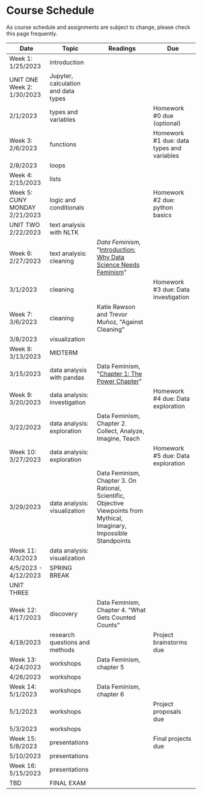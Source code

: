 # Course Schedule 

As course schedule and assignments are subject to change, please check this page frequently. 

| Date  | Topic  | Readings  | Due  |
|---|---|---|---|
| Week 1: 1/25/2023  | introduction  |   |   |
| UNIT ONE Week 2: 1/30/2023  | Jupyter, calculation and data types  |   | |
| 2/1/2023  | types and variables  |  | Homework #0 due (optional) |
| Week 3: 2/6/2023 |  functions |   | Homework #1 due: data types and variables  |
| 2/8/2023  |  loops |   |   |
| Week 4: 2/15/2023  | lists |   |  |
|  Week 5: CUNY MONDAY 2/21/2023 | logic and conditionals  |   |  Homework #2 due: python basics |
|  UNIT TWO 2/22/2023 | text analysis with NLTK |  |   |
| Week 6: 2/27/2023  | text analysis: cleaning | *Data Feminism*, "[Introduction: Why Data Science Needs Feminism](https://data-feminism.mitpress.mit.edu/pub/frfa9szd/release/6)"  |   |
| 3/1/2023  | cleaning  |   | Homework #3 due: Data investigation  |
| Week 7: 3/6/2023  | cleaning  |  Katie Rawson and Trevor Muñoz, "Against Cleaning" |   |
| 3/8/2023  |  visualization |   |   |
| Week 8: 3/13/2023  |  MIDTERM |  |   |
| 3/15/2023  |  data analysis with pandas | Data Feminism, "[Chapter 1: The Power Chapter](https://data-feminism.mitpress.mit.edu/pub/vi8obxh7/release/4)"  |   |
|  Week 9: 3/20/2023 |  data analysis: investigation |   | Homework #4 due: Data exploration  |
| 3/22/2023  |  data analysis: exploration | Data Feminism, Chapter 2. Collect, Analyze, Imagine, Teach  |   |
|  Week 10: 3/27/2023 |  data analysis: exploration |   | Homework #5 due: Data exploration  |
| 3/29/2023  |  data analysis: visualization | Data Feminism, Chapter 3. On Rational, Scientific, Objective Viewpoints from Mythical, Imaginary, Impossible Standpoints  |   |
|  Week 11: 4/3/2023 |  data analysis: visualization |   |   |
| 4/5/2023 - 4/12/2023  |  SPRING BREAK |   |   |
| UNIT THREE
Week 12: 4/17/2023  |  discovery | Data Feminism, Chapter 4. “What Gets Counted Counts”  |   |
|  4/19/2023 |  research questions and methods |   |  Project brainstorms due |
| Week 13: 4/24/2023  |  workshops | Data Feminism, chapter 5  |   |
| 4/26/2023  |  workshops |   |   |
|  Week 14: 5/1/2023 |  workshops |  Data Feminism, chapter 6 |   |
| 5/1/2023  |  workshops |   | Project proposals due  |
|  5/3/2023 |  workshops |   |   |
| Week 15: 5/8/2023  |  presentations |   |  Final projects due |
| 5/10/2023  |  presentations |   |   |
|  Week 16: 5/15/2023 |  presentations |   |   |
| TBD  |  FINAL EXAM |   |   |